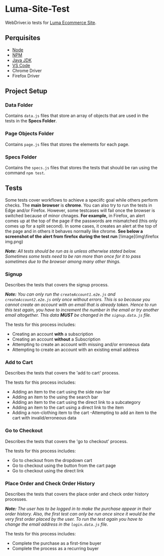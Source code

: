 # Luma-Site-Test
WebDriver.io tests for [Luma Ecommerce Site](https://magento.softwaretestingboard.com/).

## Perquisites
- [Node](https://nodejs.org/en/download/)
- [NPM](https://www.npmjs.com/)
- [Java JDK](https://www.oracle.com/java/technologies/downloads/)
- [VS Code](https://code.visualstudio.com/download)
- Chrome Driver
- Firefox Driver

## Project Setup
### Data Folder
Contains `data.js` files that store an array of objects that are used in the tests in the **Specs Folder**. 

### Page Objects Folder
Contains `page.js` files that stores the elements for each page.

### Specs Folder
Contains the `specs.js` files that stores the tests that should be ran using the command `npm test`.

## Tests
Some tests cover workflows to achieve a speciifc goal while others perform checks. The **main browser** is **chrome**. You can also try to run the tests in Edge and/or Firefox. However, some testcases will fail once the browser is switched because of minor chnages. **For example,** in Firefox, an alert comes up at the top of the page if the passwords are mismatched (this only comes up for a split second). In some cases, it creates an alert at the top of the page and in others it behaves normally like chrome. 
**See below a screenshot of the alert from firefox during the test run**
[!image](img\firefox img.png)

***Note:*** *All tests should be run as is unless otherwise stated below. Sometimes some tests need to be ran more than once for it to pass sometimes due to the browser among many other things.*
### Signup
Describes the tests that covers the signup process.

***Note:*** *You can only run the `createAccount1.e2e.js` and `createAccount2.e2e.js` only once without errors. This is so because you cannot create an account with an email that is already taken. Hence to run this test again, you have to increment the number in the email or try another email altogether. This data **MUST** be changed in the `signup.data.js` file.*

The tests for this process includes:
- Creating an account **with** a subscription
- Creating an account **without** a Subscription
- Attempting to create an account with missing and/or erroneous data
- Attempting to create an account with an existing email address

### Add to Cart
Describes the tests that covers the 'add to cart' process.

The tests for this process includes:
- Adding an item to the cart using the side nav bar
- Adding an item to the using the search bar
- Adding an item to the cart using the direct link to a subcategory
- Adding an item to the cart using a direct link to the item
- Adding a non-clothing item to the cart
-Attempting to add an item to the cart with invalid/erroneous data 

### Go to Checkout
Describes the tests that covers the 'go to checkout' process.

The tests for this process includes:
- Go to checkout from the dropdown cart
- Go to checkout using the button from the cart page
- Go to checkout using the direct link 

### Place Order and Check Order History
Describes the tests that covers the place order and check order history processes.

***Note:*** *The user has to be logged in to make the purchase appear in their order history. Also, the first test can only be run once since it would be the very *first* order placed by the user. To run the test again you have to change the email address in the `login.data.js` file.*

The tests for this process includes:
- Complete the purchase as a first-time buyer
- Complete the process as a recurring buyer
